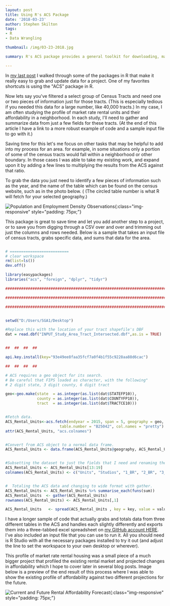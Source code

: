 ```yaml
---
layout: post
title: Using R's ACS Package
date: '2018-03-23'
author: Stephen Skilton
tags:
- R
- Data Wrangling

thumbnail: /img/03-23-2018.jpg

summary: R's ACS package provides a general toolkit for downloading, managing, analyzing, and presenting data from the U.S. Census. It is great for selecting specific pieces of information for a specific geography that you may have selected from another source, such as GIS.

---
```


In [my last post](http://www.stephenskilton.com/blog/2018/01/08/Real-Dollars-R.html) I walked through some of the packages in R that make it really easy to grab and update data for a project. One of my favorites shortcuts is using the "ACS" package in R.

Now lets say you've filtered a select group of Census Tracts and need one or two pieces of information just for those tracts. (This is especially tedious if you needed this data for a large number, like 40,000 tracts.) In my case, I am often studying the profile of market rate rental units and their affordability in a neighborhood. In each study, I'll need to gather and summarize data from just a few fields for these tracts.
(At the end of this article I have a link to a more robust example of code and a sample input file to go with it.)

Saving time for this let's me focus on other tasks that may be helpful to add into my process for an area. for example, in some situations only a portion of some of the census tracts would fall within a neighborhood or other boundary. In those cases I was able to take my existing work, and expand upon it by adding a few lines to multiplying the results from the ACS against that ratio.

To grab the data you just need to identify a few pieces of information such as the year, and the name of the table which can be found on the census website, such as in the photo below. (
(The circled table number is what R will fetch for your selected geography.)

![Population and Employment Density Observations]({{site.baseurl}}/img/ACS_1.jpg){:class="img-responsive" style="padding: 75px;"}


This package is great to save time and let you add another step to a project, or to save you from digging through a CSV over and over and trimming out just the columns and rows needed. Below is a sample that takes an input file of census tracts, grabs specific data, and sums that data for the area.


```r

# ==========================
# clear workspace
rm(list=ls())
dev.off()

library(easypackages)
libraries("acs", "foreign", "dplyr", "tidyr")

###########################################################################################

###########################################################################################

###########################################################################################


setwd("D:/Users/SGA1/Desktop")

#Replace this with the location of your tract shapefile's DBF
dat = read.dbf("INPUT_Study_Area_Tract_Intersected.dbf",as.is = TRUE)


##  ##  ##  ##

api.key.install(key="93e49ee8faa35fcf7a0f4b1f55c9228aa88d6cac")

##  ##  ##  ##

# ACS requires a geo object for its search.
# Be careful that FIPS loaded as character, with the following"
# 2 digit state, 3 digit county, 6 digit tract

geo<-geo.make(state  = as.integer(as.list(dat$STATEFP10)),
              county = as.integer(as.list(dat$COUNTYFP10)),
              tract  = as.integer(as.list(dat$TRACTCE10)))


#Fetch data.
ACS_Rental_Units<-acs.fetch(endyear = 2015, span = 5, geography = geo,
                        table.number = "B25042", col.names = "pretty")
attr(ACS_Rental_Units, "acs.colnames")


#Convert from ACS object to a normal data frame.
ACS_Rental_Units <- data.frame(ACS_Rental_Units@geography, ACS_Rental_Units@estimate)


#Subsetting the dataset to just the fields that I need and renaming them.
ACS_Rental_Units <- ACS_Rental_Units[13:19]
colnames(ACS_Rental_Units) <- c("Units", "Studios", "1_BR", "2_BR", "3_BR", "4_BR", "5_BR")


#  Totaling the ACS data and changing to wide format with gather.
ACS_Rental_Units <- ACS_Rental_Units %>% summarise_each(funs(sum))
ACS_Rental_Units  <- gather(ACS_Rental_Units)
rownames(ACS_Rental_Units) <- ACS_Rental_Units[,1]

ACS_Rental_Units   <- spread(ACS_Rental_Units , key = key, value = value)


```

I have a longer sample of code that actually grabs and totals data from three different tables in the ACS and handles each slightly differently and exports them into a three-tabbed excel spreadsheet on [my GitHub account HERE](https://github.com/stevetotheizz0/ACS_R_PKG_Example). I've also included an input file that you can use to run it. All you should need is R Studio with all the necessary packages installed to try it out (and adjust the line to set the workspace to your own desktop or wherever).

This profile of market rate rental housing was a small piece of a much bigger project that profiled the existing rental market and projected changes in affordability which I hope to cover later in several blog posts. Image below is a preview of the end result of this process where I was able to show the existing profile of affordability against two different projections for the future.


![Current and Future Rental Affordability Forecast]({{site.baseurl}}/img/03-23-2018.jpg){:class="img-responsive" style="padding: 75px;"}
